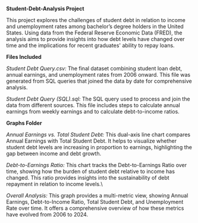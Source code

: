 **Student-Debt-Analysis Project**

This project explores the challenges of student debt in relation to income and unemployment rates among bachelor’s degree holders in the United States. Using data from the Federal Reserve Economic Data (FRED), the analysis aims to provide insights into how debt levels have changed over time and the implications for recent graduates' ability to repay loans.

**Files Included**

_Student Debt Query.csv:_
The final dataset combining student loan debt, annual earnings, and unemployment rates from 2006 onward. This file was generated from SQL queries that joined the data by date for comprehensive analysis.

_Student Debt Query (SQL).sql:_
The SQL query used to process and join the data from different sources. This file includes steps to calculate annual earnings from weekly earnings and to calculate debt-to-income ratios.

**Graphs Folder**

_Annual Earnings vs. Total Student Debt:_
This dual-axis line chart compares Annual Earnings with Total Student Debt. It helps to visualize whether student debt levels are increasing in proportion to earnings, highlighting the gap between income and debt growth.

_Debt-to-Earnings Ratio:_
This chart tracks the Debt-to-Earnings Ratio over time, showing how the burden of student debt relative to income has changed. This ratio provides insights into the sustainability of debt repayment in relation to income levels.\

_Overall Analysis:_
This graph provides a multi-metric view, showing Annual Earnings, Debt-to-Income Ratio, Total Student Debt, and Unemployment Rate over time. It offers a comprehensive overview of how these metrics have evolved from 2006 to 2024.
